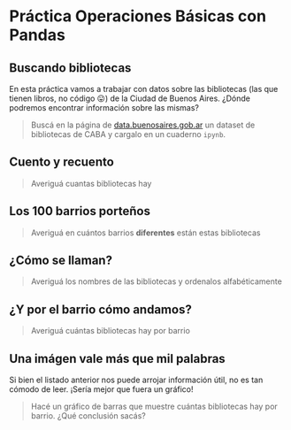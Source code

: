 # Práctica Operaciones Básicas con Pandas

## Buscando bibliotecas

En esta práctica vamos a trabajar con datos sobre las bibliotecas (las que tienen libros, no código 😛️) de la Ciudad de Buenos Aires. ¿Dónde podremos encontrar información sobre las mismas?

> Buscá en la página de [data.buenosaires.gob.ar](https://data.buenosaires.gob.ar) un dataset de bibliotecas de CABA
> y cargalo en un cuaderno `ipynb`.

## Cuento y recuento

> Averiguá cuantas bibliotecas hay

## Los 100 barrios porteños

> Averiguá en cuántos barrios **diferentes** están estas bibliotecas

## ¿Cómo se llaman?

> Averiguá los nombres de las bibliotecas y ordenalos alfabéticamente

## ¿Y por el barrio cómo andamos?

> Averiguá cuántas bibliotecas hay por barrio

## Una imágen vale más que mil palabras

Si bien el listado anterior nos puede arrojar información útil, no es tan cómodo de leer. ¡Sería mejor que fuera un gráfico!

> Hacé un gráfico de barras que muestre cuántas bibliotecas hay por barrio. ¿Qué conclusión sacás?  